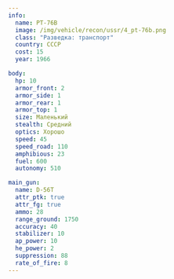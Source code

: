 ```yaml
---
info:
  name: PT-76B
  image: /img/vehicle/recon/ussr/4_pt-76b.png
  class: "Разведка: транспорт"
  country: СССР
  cost: 15
  year: 1966

body:
  hp: 10
  armor_front: 2
  armor_side: 1
  armor_rear: 1
  armor_top: 1
  size: Маленький
  stealth: Средний
  optics: Хорошо
  speed: 45
  speed_road: 110
  amphibious: 23
  fuel: 600
  autonomy: 510

main_gun:
  name: D-56T
  attr_ptk: true
  attr_fg: true
  ammo: 28
  range_ground: 1750
  accuracy: 40
  stabilizer: 10
  ap_power: 10
  he_power: 2
  suppression: 88
  rate_of_fire: 8
---
```

